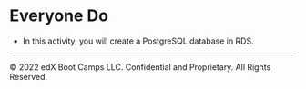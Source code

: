 # Everyone Do

* In this activity, you will create a PostgreSQL database in RDS.

---

© 2022 edX Boot Camps LLC. Confidential and Proprietary. All Rights Reserved.